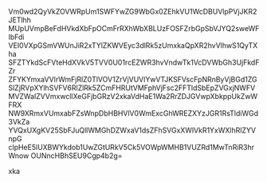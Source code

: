 Vm0wd2QyVkZOVWRpUm1SWFYwZG9WbGx0ZEhkVU1WcDBUVlpPVjJKR2JETlhh
MUpUVmpBeFdHVkdXbFpOCmFrRXhWbXBLUzFOSFZrbGpSbVJYQ2sweWFIbFdi
VEI0VXpGSmVWUnJiR2xTYlZKWVEyc3dlRk5zUmxkaQpXR2hvVlhwS1QyTXha
SFZTYkdScFVteHdXVkV5TVV0U01rcEZWR3hvVndwTk1VcDVWbGh3UjFkdFZr
ZFYKYmxaVVlrWmFjRlZ0TlVOV1ZrVjVUVlYwVTJKSFVscFpNRnByVjBGd1ZG
SlZjRVpXYlhSVFV6RlZlRk5ZCmFHRUtVMFphVjFsc2FFTldSbEpZVGxjNWFV
MVZWalZVVmxwcllXeGFjbGRzV2xkaVdHaE1Wa2RrZDJGVwpXbkppUkZwWFRX
NW9XRmxVUmxabFZsWnpDbHBHVlV0WmExcGhWREZXYzJGR1RsTldiWGd3VkZa
YVQxUXgKV25SbFJuQllWMGhDZWxaV1dsZFhSVGxXWlVkR1YxWXlhRlZYVnpG
clpHeE5lUXBWYkdob1UwZGtURkV5Ck5VOWpWMHB1VUZRd1MwTnRiR3hrWnow
OUNncHBhSEU9Cgp4b2g=

xka